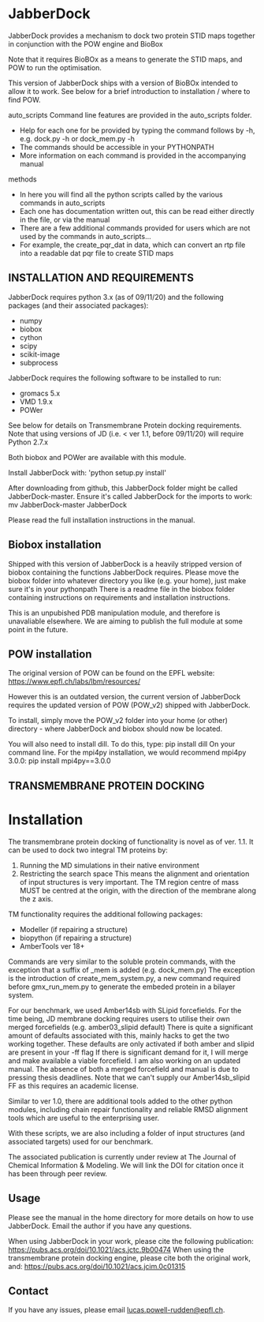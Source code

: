 # JabberDock
JabberDock provides a mechanism to dock two protein STID maps together in conjunction with the POW engine and BioBox

Note that it requires BioBOx as a means to generate the STID maps, and POW to run the optimisation.

This version of JabberDock ships with a version of BioBOx intended to allow it to work.
See below for a brief introduction to installation / where to find POW.

auto_scripts
Command line features are provided in the auto_scripts folder.
* Help for each one for be provided by typing the command follows by -h, e.g. dock.py -h or dock_mem.py -h
* The commands should be accessible in your PYTHONPATH
* More information on each command is provided in the accompanying manual

methods
* In here you will find all the python scripts called by the various commands in auto_scripts
* Each one has documentation written out, this can be read either directly in the file, or via the manual
* There are a few additional commands provided for users which are not used by the commands in auto_scripts...
* For example, the create_pqr_dat in data, which can convert an rtp file into a readable dat pqr file to create STID maps

## INSTALLATION AND REQUIREMENTS ##

JabberDock requires python 3.x (as of 09/11/20) and the following packages (and their associated packages):
* numpy
* biobox
* cython
* scipy
* scikit-image
* subprocess

JabberDock requires the following software to be installed to run:
* gromacs 5.x
* VMD 1.9.x
* POWer

See below for details on Transmembrane Protein docking requirements. Note that using versions of JD (i.e. < ver 1.1, before 09/11/20) will require Python 2.7.x

Both biobox and POWer are available with this module.

Install JabberDock with: 'python setup.py install'

After downloading from github, this JabberDock folder might be called JabberDock-master. Ensure it's called JabberDock for the imports to work:
mv JabberDock-master JabberDock

Please read the full installation instructions in the manual.

## Biobox installation ##
Shipped with this version of JabberDock is a heavily stripped version of biobox containing the functions JabberDock requires.
Please move the biobox folder into whatever directory you like (e.g. your home), just make sure it's in your pythonpath
There is a readme file in the biobox folder containing instructions on requirements and installation instructions.

This is an unpubished PDB manipulation module, and therefore is unavaliable elsewhere. We are aiming to publish the full module at some point in the future.

## POW installation ##
The original version of POW can be found on the EPFL website:
https://www.epfl.ch/labs/lbm/resources/

However this is an outdated version, the current version of JabberDock requires the updated version of POW (POW_v2) shipped with JabberDock.

To install, simply move the POW_v2 folder into your home (or other) directory - where JabberDock and biobox should now be located.

You will also need to install dill. To do this, type:
pip install dill
On your command line. For the mpi4py installation, we would recommend mpi4py 3.0.0:
pip install mpi4py==3.0.0

## TRANSMEMBRANE PROTEIN DOCKING ##

# Installation #

The transmembrane protein docking of functionality is novel as of ver. 1.1. It can be used to dock two integral TM proteins by:
1) Running the MD simulations in their native environment
2) Restricting the search space
This means the alignment and orientation of input structures is very important. The TM region centre of mass MUST be centred at the origin, with the direction of the membrane along the z axis.

TM functionality requires the additional following packages:
* Modeller (if repairing a structure)
* biopython (if repairing a structure)
* AmberTools ver 18+

Commands are very similar to the soluble protein commands, with the exception that a suffix of _mem is added (e.g. dock_mem.py) 
The exception is the introduction of create_mem_system.py, a new command required before gmx_run_mem.py to generate the embeded protein in a bilayer system.

For our benchmark, we used Amber14sb with SLipid forcefields. For the time being, JD membrane docking requires users to utilise their own merged forcefields (e.g. amber03_slipid default)
There is quite a significant amount of defaults associated with this, mainly hacks to get the two working together. These defaults are only activated if both amber and slipid are present in your -ff flag
If there is significant demand for it, I will merge and make available a viable forcefield. I am also working on an updated manual. The absence of both a merged forcefield and manual is due to pressing thesis deadlines. Note that we can't supply our Amber14sb_slipid FF as this requires an academic license.

Similar to ver 1.0, there are additional tools added to the other python modules, including chain repair functionality and reliable RMSD alignment tools which are useful to the enterprising user.

With these scripts, we are also including a folder of input structures (and associated targets) used for our benchmark.

The associated publication is currently under review at The Journal of Chemical Information & Modeling. We will link the DOI for citation once it has been through peer review. 

## Usage ##

Please see the manual in the home directory for more details on how to use JabberDock. Email the author if you have any questions.

When using JabberDock in your work, please cite the following publication: https://pubs.acs.org/doi/10.1021/acs.jctc.9b00474
When using the transmembrane protein docking engine, please cite both the original work, and: https://pubs.acs.org/doi/10.1021/acs.jcim.0c01315

## Contact ##

If you have any issues, please email lucas.powell-rudden@epfl.ch.
